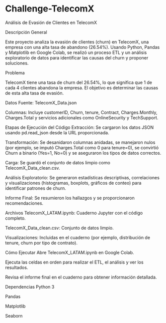 # Challenge-TelecomX

Análisis de Evasión de Clientes en TelecomX

Descripción General

Este proyecto analiza la evasión de clientes (churn) en TelecomX, una empresa con una alta tasa de abandono (26.54%). Usando Python, Pandas y Matplotlib en Google Colab, se realizó un proceso ETL y un análisis exploratorio de datos para identificar las causas del churn y proponer soluciones.

Problema

TelecomX tiene una tasa de churn del 26.54%, lo que significa que 1 de cada 4 clientes abandona la empresa. El objetivo es determinar las causas de esta alta tasa de evasión.

Datos
Fuente: TelecomX_Data.json

Columnas: Incluye customerID, Churn, tenure, Contract, Charges.Monthly, Charges.Total y servicios adicionales como OnlineSecurity y TechSupport.

Etapas de Ejecución del Código
Extracción: Se cargaron los datos JSON usando pd.read_json desde la URL proporcionada.

Transformación: Se desanidaron columnas anidadas, se manejaron nulos (por ejemplo, se imputó Charges.Total como 0 para tenure=0), se convirtió Churn a binario (Yes=1, No=0) y se aseguraron los tipos de datos correctos.

Carga: Se guardó el conjunto de datos limpio como TelecomX_Data_clean.csv.

Análisis Exploratorio: Se generaron estadísticas descriptivas, correlaciones y visualizaciones (histogramas, boxplots, gráficos de conteo) para identificar patrones de churn.

Informe Final: Se resumieron los hallazgos y se proporcionaron recomendaciones.

Archivos
TelecomX_LATAM.ipynb: Cuaderno Jupyter con el código completo.

TelecomX_Data_clean.csv: Conjunto de datos limpio.

Visualizaciones: Incluidas en el cuaderno (por ejemplo, distribución de tenure, churn por tipo de contrato).

Cómo Ejecutar
Abre TelecomX_LATAM.ipynb en Google Colab.

Ejecuta las celdas en orden para realizar el ETL, el análisis y ver los resultados.

Revisa el informe final en el cuaderno para obtener información detallada.

Dependencias
Python 3

Pandas

Matplotlib

Seaborn
